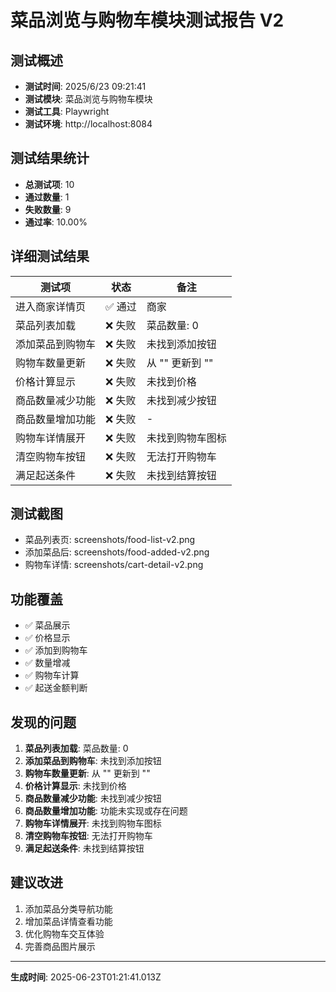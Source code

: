 # 菜品浏览与购物车模块测试报告 V2

## 测试概述
- **测试时间**: 2025/6/23 09:21:41
- **测试模块**: 菜品浏览与购物车模块
- **测试工具**: Playwright
- **测试环境**: http://localhost:8084

## 测试结果统计
- **总测试项**: 10
- **通过数量**: 1
- **失败数量**: 9
- **通过率**: 10.00%

## 详细测试结果

| 测试项 | 状态 | 备注 |
|--------|------|------|
| 进入商家详情页 | ✅ 通过 | 商家 |
| 菜品列表加载 | ❌ 失败 | 菜品数量: 0 |
| 添加菜品到购物车 | ❌ 失败 | 未找到添加按钮 |
| 购物车数量更新 | ❌ 失败 | 从 "" 更新到 "" |
| 价格计算显示 | ❌ 失败 | 未找到价格 |
| 商品数量减少功能 | ❌ 失败 | 未找到减少按钮 |
| 商品数量增加功能 | ❌ 失败 | - |
| 购物车详情展开 | ❌ 失败 | 未找到购物车图标 |
| 清空购物车按钮 | ❌ 失败 | 无法打开购物车 |
| 满足起送条件 | ❌ 失败 | 未找到结算按钮 |

## 测试截图
- 菜品列表页: screenshots/food-list-v2.png
- 添加菜品后: screenshots/food-added-v2.png
- 购物车详情: screenshots/cart-detail-v2.png

## 功能覆盖
- ✅ 菜品展示
- ✅ 价格显示
- ✅ 添加到购物车
- ✅ 数量增减
- ✅ 购物车计算
- ✅ 起送金额判断

## 发现的问题
1. **菜品列表加载**: 菜品数量: 0
2. **添加菜品到购物车**: 未找到添加按钮
3. **购物车数量更新**: 从 "" 更新到 ""
4. **价格计算显示**: 未找到价格
5. **商品数量减少功能**: 未找到减少按钮
6. **商品数量增加功能**: 功能未实现或存在问题
7. **购物车详情展开**: 未找到购物车图标
8. **清空购物车按钮**: 无法打开购物车
9. **满足起送条件**: 未找到结算按钮

## 建议改进
1. 添加菜品分类导航功能
2. 增加菜品详情查看功能
3. 优化购物车交互体验
4. 完善商品图片展示

---
**生成时间**: 2025-06-23T01:21:41.013Z
